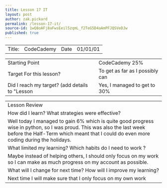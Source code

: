 ```yaml
---
title: Lesson 17 IT
layout: post
author: zak.pickard
permalink: /lesson-17-it/
source-id: 1wQ8oAFj8aFwsEeil5zqmL_f2TeG5D4aAmPFJQSVeDJw
published: true
---
```

<table>
  <tr>
    <td>Title:</td>
    <td>CodeCademy</td>
    <td>Date</td>
    <td>01/01/01</td>
  </tr>
</table>


<table>
  <tr>
    <td>Starting Point</td>
    <td>CodeCademy 25%</td>
  </tr>
  <tr>
    <td>Target For this lesson?</td>
    <td>To get as far as I possibly can</td>
  </tr>
  <tr>
    <td>Did I reach my target? 
(add details to "Lesson </td>
    <td>Yes, I managed to get to 30%</td>
  </tr>
</table>


<table>
  <tr>
    <td>Lesson Review</td>
  </tr>
  <tr>
    <td>How did I learn? What strategies were effective?</td>
  </tr>
  <tr>
    <td>Well today I managed to gain 6% which is quite good progress wise in python, so I was proud. This was also the last week before the Half-Term which meant that I could do even more coding during the holidays.</td>
  </tr>
  <tr>
    <td>What limited my learning? Which habits do I need to work ?</td>
  </tr>
  <tr>
    <td>Maybe instead of helping others, I should only focus on my work so I can make as much progress on my account as possible.</td>
  </tr>
  <tr>
    <td>What will I change for next time? How will I improve my learning?</td>
  </tr>
  <tr>
    <td>Next time I will make sure that I only focus on my own work</td>
  </tr>
</table>


